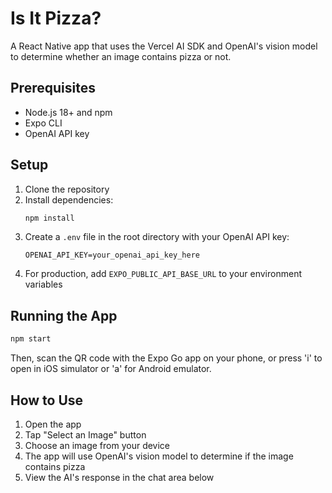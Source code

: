 # Is It Pizza?

A React Native app that uses the Vercel AI SDK and OpenAI's vision model to determine whether an image contains pizza or not.

## Prerequisites

- Node.js 18+ and npm
- Expo CLI
- OpenAI API key

## Setup

1. Clone the repository
2. Install dependencies:
   ```bash
   npm install
   ```
3. Create a `.env` file in the root directory with your OpenAI API key:
   ```
   OPENAI_API_KEY=your_openai_api_key_here
   ```
4. For production, add `EXPO_PUBLIC_API_BASE_URL` to your environment variables

## Running the App

```bash
npm start
```

Then, scan the QR code with the Expo Go app on your phone, or press 'i' to open in iOS simulator or 'a' for Android emulator.

## How to Use

1. Open the app
2. Tap "Select an Image" button
3. Choose an image from your device
4. The app will use OpenAI's vision model to determine if the image contains pizza
5. View the AI's response in the chat area below
